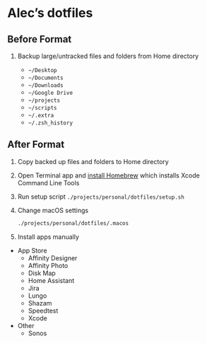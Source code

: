 # Alec’s dotfiles

## Before Format

1. Backup large/untracked files and folders from Home directory

    - `~/Desktop`
    - `~/Documents`
    - `~/Downloads`
    - `~/Google Drive`
    - `~/projects`
    - `~/scripts`
    - `~/.extra`
    - `~/.zsh_history`

## After Format

1. Copy backed up files and folders to Home directory

2. Open Terminal app and [install Homebrew](https://brew.sh/) which installs Xcode Command Line Tools

3. Run setup script `./projects/personal/dotfiles/setup.sh`

4. Change macOS settings
    ```sh
    ./projects/personal/dotfiles/.macos
    ```

3. Install apps manually

  - App Store
    - Affinity Designer
    - Affinity Photo
    - Disk Map
    - Home Assistant
    - Jira
    - Lungo
    - Shazam
    - Speedtest
    - Xcode
  - Other
    - Sonos
